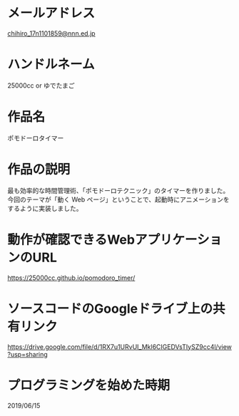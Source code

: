 # メールアドレス
chihiro_17n1101859@nnn.ed.jp
# ハンドルネーム
25000cc or ゆでたまご
# 作品名
ポモドーロタイマー
# 作品の説明
最も効率的な時間管理術、「ポモドーロテクニック」のタイマーを作りました。今回のテーマが「動く Web ページ」ということで、起動時にアニメーションをするように実装しました。
# 動作が確認できるWebアプリケーションのURL
https://25000cc.github.io/pomodoro_timer/
# ソースコードのGoogleドライブ上の共有リンク
https://drive.google.com/file/d/1RX7u1URvUI_Mkl6CIGEDVsTIySZ9cc4l/view?usp=sharing
# プログラミングを始めた時期
2019/06/15